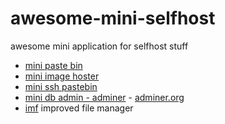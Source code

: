 # awesome-mini-selfhost
awesome mini application for selfhost stuff


* [mini paste bin](https://github.com/blackout314/minimalist-web-notepad/)
* [mini image hoster](https://github.com/blackout314/mini-images-hoster)
* [mini ssh pastebin](https://github.com/blackout314/tinysprunge.us)
* [mini db admin - adminer](https://github.com/vrana/adminer/) - [adminer.org](https://www.adminer.org/)
* [imf](https://github.com/misterunknown/ifm) improved file manager
